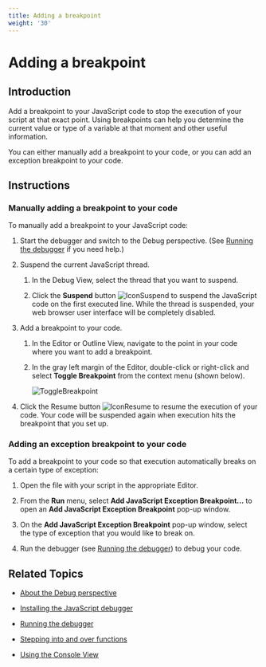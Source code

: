 ```yaml
---
title: Adding a breakpoint
weight: '30'
---
```


# Adding a breakpoint

## Introduction

Add a breakpoint to your JavaScript code to stop the execution of your script at that exact point. Using breakpoints can help you determine the current value or type of a variable at that moment and other useful information.

You can either manually add a breakpoint to your code, or you can add an exception breakpoint to your code.

## Instructions

### Manually adding a breakpoint to your code

To manually add a breakpoint to your JavaScript code:

1. Start the debugger and switch to the Debug perspective. (See [Running the debugger](/guide/Axway_Appcelerator_Studio/Axway_Appcelerator_Studio_Guide/Web_Development/JavaScript_Development/Debugging_JavaScript/Running_the_debugger/) if you need help.)

2. Suspend the current JavaScript thread.

    1. In the Debug View, select the thread that you want to suspend.

    2. Click the **Suspend** button ![IconSuspend](./IconSuspend.png) to suspend the JavaScript code on the first executed line. While the thread is suspended, your web browser user interface will be completely disabled.

3. Add a breakpoint to your code.

    1. In the Editor or Outline View, navigate to the point in your code where you want to add a breakpoint.

    2. In the gray left margin of the Editor, double-click or right-click and select **Toggle Breakpoint** from the context menu (shown below).

        ![ToggleBreakpoint](./ToggleBreakpoint.png)
4. Click the Resume button ![IconResume](./IconResume.png) to resume the execution of your code. Your code will be suspended again when execution hits the breakpoint that you set up.

### Adding an exception breakpoint to your code

To add a breakpoint to your code so that execution automatically breaks on a certain type of exception:

1. Open the file with your script in the appropriate Editor.

2. From the **Run** menu, select **Add JavaScript Exception Breakpoint...** to open an **Add JavaScript Exception Breakpoint** pop-up window.

3. On the **Add JavaScript Exception Breakpoint** pop-up window, select the type of exception that you would like to break on.

4. Run the debugger (see [Running the debugger](/guide/Axway_Appcelerator_Studio/Axway_Appcelerator_Studio_Guide/Web_Development/JavaScript_Development/Debugging_JavaScript/Running_the_debugger/)) to debug your code.

## Related Topics

* [About the Debug perspective](/guide/Axway_Appcelerator_Studio/Axway_Appcelerator_Studio_Guide/Web_Development/JavaScript_Development/Debugging_JavaScript/About_the_Debug_perspective/)

* [Installing the JavaScript debugger](#undefined)

* [Running the debugger](/guide/Axway_Appcelerator_Studio/Axway_Appcelerator_Studio_Guide/Web_Development/JavaScript_Development/Debugging_JavaScript/Running_the_debugger/)

* [Stepping into and over functions](/guide/Axway_Appcelerator_Studio/Axway_Appcelerator_Studio_Guide/Web_Development/JavaScript_Development/Debugging_JavaScript/Stepping_into_and_over_functions/)

* [Using the Console View](/guide/Axway_Appcelerator_Studio/Axway_Appcelerator_Studio_Guide/Web_Development/JavaScript_Development/Debugging_JavaScript/Using_the_Console_View/)

